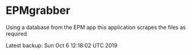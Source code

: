 # EPMgrabber
Using a database from the EPM app this application scrapes the files as required


Latest backup: Sun Oct 6 12:18:02 UTC 2019
